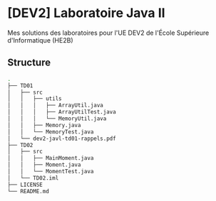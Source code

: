 # [DEV2] Laboratoire Java II
Mes solutions des laboratoires pour l'UE DEV2 de l'École Supérieure d'Informatique (HE2B)

## Structure 
```bash
.
├── TD01
│   ├── src
│   │   ├── utils
│   │   │   ├── ArrayUtil.java
│   │   │   ├── ArrayUtilTest.java
│   │   │   └── MemoryUtil.java
│   │   ├── Memory.java
│   │   └── MemoryTest.java
│   └── dev2-javl-td01-rappels.pdf
├── TD02
│   ├── src
│   │   ├── MainMoment.java
│   │   ├── Moment.java
│   │   └── MomentTest.java
│   └── TD02.iml
├── LICENSE
└── README.md

```